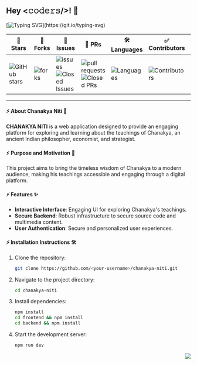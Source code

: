 <h2>Hey <𝚌𝚘𝚍𝚎𝚛𝚜/>! 👋</h2>

[![Typing SVG](https://readme-typing-svg.demolab.com?font=Monoton&size=85&pause=12&speed=12&color=FFD700&center=true&vCenter=true&width=2000&height=200&lines=Welcome+to+Chanakya+Niti;Wisdom+of+the+Great+Strategist;Explore+Timeless+Teachings;Master+the+Art+of+Leadership;Knowledge.+Strategy.+Success.;Learn+from+History,+Shape+the+Future!;Decode+Chanakya's+Secrets!)](https://git.io/typing-svg)

<div align="center">

| 🌟 **Stars** | 🍴 **Forks** | 🐛 **Issues** | 🔔 **PRs** | 🛠️ **Languages** | ✅ **Contributors** | 🗃️ **Sizes** |
|--------------|--------------|---------------|-----------------|------------------|------------------|------------------|
| ![GitHub stars](https://img.shields.io/github/stars/Avdhesh-Varshney/chanakya-niti) | ![forks](https://img.shields.io/github/forks/Avdhesh-Varshney/chanakya-niti) | ![issues](https://img.shields.io/github/issues/Avdhesh-Varshney/chanakya-niti?color=32CD32) <br /> ![Closed Issues](https://img.shields.io/github/issues-closed-raw/Avdhesh-Varshney/chanakya-niti?color=FA8072) | ![pull requests](https://img.shields.io/github/issues-pr/Avdhesh-Varshney/chanakya-niti?color=32CD32) <br /> ![Closed PRs](https://img.shields.io/github/issues-pr-closed/Avdhesh-Varshney/chanakya-niti?color=FA8072) | ![Languages](https://img.shields.io/github/languages/count/Avdhesh-Varshney/chanakya-niti?color=20B2AA) | ![Contributors](https://img.shields.io/github/contributors/Avdhesh-Varshney/chanakya-niti?color=00FA9A) | ![GitHub stars](https://img.shields.io/github/repo-size/Avdhesh-Varshney/chanakya-niti) |

</div>

--- 

#### :zap: About Chanakya Niti 🌟

**CHANAKYA NITI** is a web application designed to provide an engaging platform for exploring and learning about the teachings of Chanakya, an ancient Indian philosopher, economist, and strategist.

#### :zap: Purpose and Motivation 🎯

This project aims to bring the timeless wisdom of Chanakya to a modern audience, making his teachings accessible and engaging through a digital platform.

#### :zap: Features ✨

- **Interactive Interface**: Engaging UI for exploring Chanakya's teachings.
- **Secure Backend**: Robust infrastructure to secure source code and multimedia content.
- **User Authentication**: Secure and personalized user experiences.

#### :zap: Installation Instructions 🛠️

1. Clone the repository:
   ```sh
   git clone https://github.com/<your-username>/chanakya-niti.git
   ```
2. Navigate to the project directory:
   ```sh
   cd chanakya-niti
   ```
3. Install dependencies:
   ```sh
   npm install
   cd frontend && npm install
   cd backend && npm install
   ```
4. Start the development server:
   ```sh
   npm run dev
   ```

<a href="#top"><img src="https://img.shields.io/badge/-Back%20to%20Top-red?style=for-the-badge" align="right"/></a>
